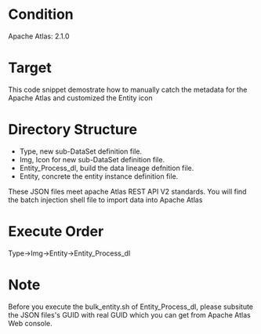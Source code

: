 # Condition

Apache Atlas: 2.1.0 

# Target

This code snippet demostrate how to manually catch the metadata for the Apache Atlas and customized the Entity icon

# Directory Structure

- Type, new sub-DataSet definition file.
- Img, Icon for new sub-DataSet definition file.
- Entity_Process_dl, build the data lineage defnition file.
- Entity, concrete the entity instance definition file.

These JSON files meet apache Atlas REST API V2 standards.
You will find the batch injection shell file to import data into Apache Atlas

# Execute Order

Type->Img->Entity->Entity_Process_dl

# Note
Before you execute the bulk_entity.sh of Entity_Process_dl, please subsitute the JSON files's GUID with real GUID which you can get from Apache Atlas Web console.






